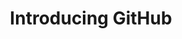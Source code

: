 ---
layout: module
# I am including comments in this first yaml file just to provide more context. Please don't parse the comments - just ignore them
# If anything here is hard to parse, please just reformat it to make it easy to parse!
title: Introducing GitHub # The title for the module - displayed to end users
pre-requisites: # Don't parse this - just info for now
learning-objective: Understand the purpose of GitHub and the differnce between GitHub and Git. # The learning objective is just for curriculum developers so they know the purpose of each course and how to test that it was successful
screens: # Each module is comprised of 1..n screens - you could think of them like slides in keynote containing an image, a video, a poll, or a quiz.
  - poll: # One type of screen displays a poll. A poll is comprised of one or more questions.
      title: Version Control Poll
      presenter-script: Here's a quick poll to gauge your experience with Git and GitHub.
      questions: # A poll might have one or more questions
        - title: Have you used a version control system before? # Displayed as the question title
          id: m001-pq1
          type: single-select # Question type - multiple-select, single-select, free-text-single-entry or free-text-multiple-entry
          options:
            - value: Yes, Git
              id: m001-pq1-o1
              response: Great! Let's just make sure you're 100% clear about the differences between Git and GitHub.
            - value: Yes, but not Git
              id: m001-pq1-o2
              response: Great! Welcome to Git and GitHub. You might find them a little different from your previous vcs's but we think you're going to like the differences!
            - value: No, not yet
              id: m001-pq1-o3
              response: Welcome to the world of version control! It takes a bit of getting used to but you'll soon find out just how powerful a version control system can be for keeping track of your changed and collaborating with your team.
  - image-slide:
      title: What is GitHub?
      image: https://training.github.com/kit/assets/diagrams/git-logo-black.svg
      presenter-script:
        - GitHub is a collaboration platform built on top of the distributed version control system called Git.
  - image-slide:
      title: Key GitHub Features
      image: https://training.github.com/kit/assets/diagrams/git-logo-black.svg
      presenter-script:
        - In addition to being a place to host and share your Git projects, GitHub provides a number of features to help your team collaborate including issues for discussing features and bugs, and pull requests for discussing and reviewing new features your team is working on.
  - image-slide:
      title: The GitHub Ecosystem
      image: https://training.github.com/kit/assets/diagrams/git-logo-black.svg
      presenter-script:
        - You can also use all of your favorite tools with GitHub. Indispensable tools like continuous integration and continuous deployment help you and your team build software better, together.
additional-labs: # Don't parse this for now - it'll be used for additional labs for end of class tests and/or certifications
additional-questions: # Don't parse this for now - it'll be used for additional quizzes for end of class tests and/or certifications
resources: # Don't NEED to parse this for now - it'll be used for displaying resources at the end of classes, but we can add this once the basics are working
  - title: GitHub Integrations
    url: https://github.com/integrations

---